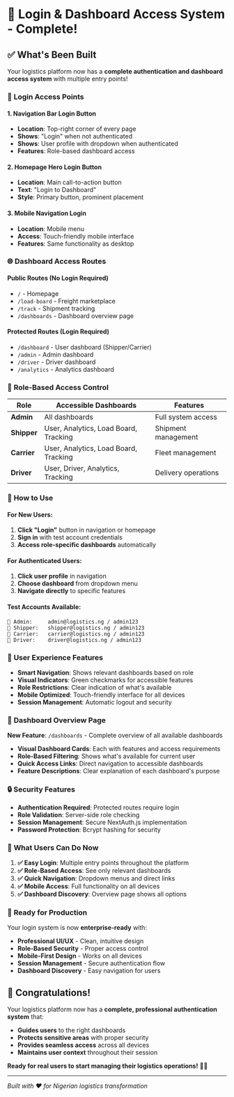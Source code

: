 # 🔐 **Login & Dashboard Access System - Complete!**

## ✅ **What's Been Built**

Your logistics platform now has a **complete authentication and dashboard access system** with multiple entry points!

### 🔑 **Login Access Points**

#### 1. **Navigation Bar Login Button**
- **Location**: Top-right corner of every page
- **Shows**: "Login" when not authenticated
- **Shows**: User profile with dropdown when authenticated
- **Features**: Role-based dashboard access

#### 2. **Homepage Hero Login Button**
- **Location**: Main call-to-action button
- **Text**: "Login to Dashboard"
- **Style**: Primary button, prominent placement

#### 3. **Mobile Navigation Login**
- **Location**: Mobile menu
- **Access**: Touch-friendly mobile interface
- **Features**: Same functionality as desktop

### 🌐 **Dashboard Access Routes**

#### **Public Routes** (No Login Required)
- `/` - Homepage
- `/load-board` - Freight marketplace
- `/track` - Shipment tracking
- `/dashboards` - Dashboard overview page

#### **Protected Routes** (Login Required)
- `/dashboard` - User dashboard (Shipper/Carrier)
- `/admin` - Admin dashboard
- `/driver` - Driver dashboard
- `/analytics` - Analytics dashboard

### 👥 **Role-Based Access Control**

| Role | Accessible Dashboards | Features |
|------|----------------------|----------|
| **Admin** | All dashboards | Full system access |
| **Shipper** | User, Analytics, Load Board, Tracking | Shipment management |
| **Carrier** | User, Analytics, Load Board, Tracking | Fleet management |
| **Driver** | User, Driver, Analytics, Tracking | Delivery operations |

### 🚀 **How to Use**

#### **For New Users:**
1. **Click "Login"** button in navigation or homepage
2. **Sign in** with test account credentials
3. **Access role-specific dashboards** automatically

#### **For Authenticated Users:**
1. **Click user profile** in navigation
2. **Choose dashboard** from dropdown menu
3. **Navigate directly** to specific features

#### **Test Accounts Available:**
```
👑 Admin:     admin@logistics.ng / admin123
👤 Shipper:   shipper@logistics.ng / admin123  
🚛 Carrier:   carrier@logistics.ng / admin123
🚚 Driver:    driver@logistics.ng / admin123
```

### 📱 **User Experience Features**

- **Smart Navigation**: Shows relevant dashboards based on role
- **Visual Indicators**: Green checkmarks for accessible features
- **Role Restrictions**: Clear indication of what's available
- **Mobile Optimized**: Touch-friendly interface for all devices
- **Session Management**: Automatic logout and security

### 🎯 **Dashboard Overview Page**

**New Feature**: `/dashboards` - Complete overview of all available dashboards

- **Visual Dashboard Cards**: Each with features and access requirements
- **Role-Based Filtering**: Shows what's available for current user
- **Quick Access Links**: Direct navigation to accessible dashboards
- **Feature Descriptions**: Clear explanation of each dashboard's purpose

### 🔒 **Security Features**

- **Authentication Required**: Protected routes require login
- **Role Validation**: Server-side role checking
- **Session Management**: Secure NextAuth.js implementation
- **Password Protection**: Bcrypt hashing for security

### 🌟 **What Users Can Do Now**

1. **✅ Easy Login**: Multiple entry points throughout the platform
2. **✅ Role-Based Access**: See only relevant dashboards
3. **✅ Quick Navigation**: Dropdown menus and direct links
4. **✅ Mobile Access**: Full functionality on all devices
5. **✅ Dashboard Discovery**: Overview page shows all options

### 🚀 **Ready for Production**

Your login system is now **enterprise-ready** with:
- **Professional UI/UX** - Clean, intuitive design
- **Role-Based Security** - Proper access control
- **Mobile-First Design** - Works on all devices
- **Session Management** - Secure authentication flow
- **Dashboard Discovery** - Easy navigation for users

## 🎊 **Congratulations!**

Your logistics platform now has a **complete, professional authentication system** that:
- **Guides users** to the right dashboards
- **Protects sensitive areas** with proper security
- **Provides seamless access** across all devices
- **Maintains user context** throughout their session

**Ready for real users to start managing their logistics operations!** 🚛✨

---

*Built with ❤️ for Nigerian logistics transformation*

